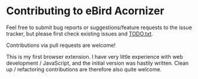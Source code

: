 # Contributing to eBird Acornizer

Feel free to submit bug reports or suggestions/feature requests to the issue tracker, but please
first check existing issues and [TODO.txt](./TODO.txt).

Contributions via pull requests are welcome!

This is my first browser extension.
I have very little experience with web development / JavaScript,
and the initial version was hastily written.
Clean up / refactoring contributions are therefore also quite welcome. 
 